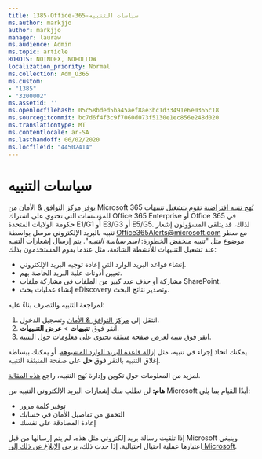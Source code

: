 ```yaml
---
title: 1385-Office-365-سياسات التنبيه
ms.author: markjjo
author: markjjo
manager: lauraw
ms.audience: Admin
ms.topic: article
ROBOTS: NOINDEX, NOFOLLOW
localization_priority: Normal
ms.collection: Adm_O365
ms.custom:
- "1385"
- "3200002"
ms.assetid: ''
ms.openlocfilehash: 05c58bded5ba45aef8ae3bc1d33491e6e0365c18
ms.sourcegitcommit: bc7d6f4f3c9f7060d073f5130e1ec856e248d020
ms.translationtype: MT
ms.contentlocale: ar-SA
ms.lasthandoff: 06/02/2020
ms.locfileid: "44502414"
---
```

# <a name="alert-policies"></a>سياسات التنبيه

يوفر مركز التوافق & الأمان من Microsoft 365 [نُهج تنبيه افتراضية](https://docs.microsoft.com/microsoft-365/compliance/alert-policies#default-alert-policies) تقوم بتشغيل تنبيهات للمؤسسات التي تحتوي على اشتراك Office 365 Enterprise أو Office 365 في حكومة الولايات المتحدة E1/G1 أو E3/G3 أو E5/G5. لذلك، قد يتلقى المسؤولون إشعار تنبيه بالبريد الإلكتروني مرسل بواسطة Office365Alerts@microsoft.com مع سطر موضوع مثل "تنبيه منخفض الخطورة: *اسم سياسة التنبيه*". يتم إرسال إشعارات التنبيه عند تشغيل التنبيهات للأنشطة الشائعة، مثل عندما يقوم المستخدمون بذلك:

- إنشاء قواعد البريد الوارد التي إعادة توجيه البريد الإلكتروني.
- تعيين أذونات علبة البريد الخاصة بهم.
- مشاركة أو حذف عدد كبير من الملفات في مشاركة ملفات SharePoint.
- إنشاء عمليات بحث eDiscovery وتصدير نتائج البحث.

لمراجعة التنبيه والتصرف بناءً عليه:

1. انتقل إلى [مركز التوافق & الأمان](https://protection.office.com) وتسجيل الدخول.
2. انقر فوق **تنبيهات**  >  **عرض التنبيهات**.
3. انقر فوق تنبيه لعرض صفحة منبثقة تحتوي على معلومات حول التنبيه.

يمكنك اتخاذ إجراء في تنبيه، مثل [إزالة قاعدة البريد الوارد المشبوهة](https://docs.microsoft.com/microsoft-365/security/office-365-security/responding-to-a-compromised-email-account). أو يمكنك ببساطة إغلاق التنبيه بالنقر فوق **حل** على صفحة المنبثقة التنبيه.

لمزيد من المعلومات حول تكوين وإدارة نُهج التنبيه، راجع [هذه المقالة](https://docs.microsoft.com/microsoft-365/compliance/alert-policies).

**هام:** لن تطلب منك إشعارات البريد الإلكتروني التنبيه من Microsoft أبدًا القيام بما يلي:

- توفير كلمة مرور
- التحقق من تفاصيل الأمان في حسابك
- إعادة المصادقة على نفسك

إذا تلقيت رسالة بريد إلكتروني مثل هذه، لم يتم إرسالها من قبل Microsoft وينبغي اعتبارها عملية احتيال احتيالية. إذا حدث ذلك، يرجى [الإبلاغ عن ذلك إلى Microsoft](https://docs.microsoft.com/microsoft-365/security/office-365-security/report-junk-email-and-phishing-scams-in-outlook-on-the-web-eop).
